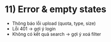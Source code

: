 # 11) Error & empty states

- Thông báo lỗi upload (quota, type, size)
- Lỗi 401 → gợi ý login
- Không có kết quả search → gợi ý xoá filter
